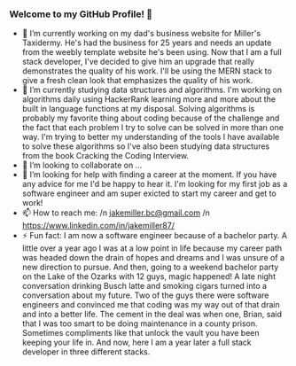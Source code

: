 ### Welcome to my GitHub Profile! 👋

- 🔭 I’m currently working on my dad's business website for Miller's Taxidermy. He's had the business for 25 years and needs an update from the weebly template website     he's been using. Now that I am a full stack developer, I've decided to give him an upgrade that really demonstrates the quality of his work. I'll be using the MERN       stack to give a fresh clean look that emphasizes the quality of his work. 
- 🌱 I’m currently studying data structures and algorithms. I'm working on algorithms daily using HackerRank learning more and more about the built in language functions   at my disposal. Solving algorithms is probably my favorite thing about coding because of the challenge and the fact that each problem I try to solve can be solved in     more than one way. I'm trying to better my understanding of the tools I have available to solve these algorithms so I've also been studying data structures from the     book Cracking the Coding Interview. 
- 👯 I’m looking to collaborate on ...
- 🤔 I’m looking for help with finding a career at the moment. If you have any advice for me I'd be happy to hear it. I'm looking for my first job as a software engineer   and am super exicted to start my career and get to work! 
- 📫 How to reach me: /n
  jakemiller.bc@gmail.com /n
  https://www.linkedin.com/in/jakemiller87/
- ⚡ Fun fact: I am now a software engineer because of a bachelor party. A little over a year ago I was at a low point in life because my career path was headed down the drain of hopes and dreams and I was unsure of a new direction to pursue. And then, going to a weekend bachelor party on the Lake of the Ozarks with 12 guys, magic happened! A late night conversation drinking Busch latte and smoking cigars turned into a conversation about my future. Two of the guys there were software engineers and convinced me that coding was my way out of that drain and into a better life. The cement in the deal was when one, Brian, said that I was too smart to be doing maintenance in a county prison. Sometimes compliments like that unlock the vault you have been keeping your life in. And now, here I am a year later a full stack developer in three different stacks. 

